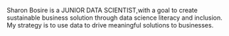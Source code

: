 
Sharon Bosire is a JUNIOR DATA SCIENTIST,with a goal to create sustainable business solution through data science literacy and inclusion.
My strategy is to use  data to drive meaningful solutions to businesses.
